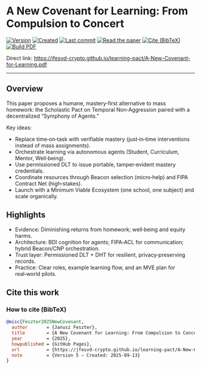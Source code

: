# A New Covenant for Learning: From Compulsion to Concert

[![Version](https://img.shields.io/badge/Version-5-informational)](#)
[![Created](https://img.shields.io/badge/Created-13%20Sep%202025-lightgrey)](#)
[![Last commit](https://img.shields.io/github/last-commit/jfesvd-crypto/learning-pact?label=last%20commit)](https://github.com/jfesvd-crypto/learning-pact/commits/main)
[![Read the paper](https://img.shields.io/badge/PDF-Read%20the%20paper-blue)](https://jfesvd-crypto.github.io/learning-pact/A-New-Covenant-for-Learning.pdf)
[![Cite (BibTeX)](https://img.shields.io/badge/Cite-BibTeX-blue)](https://raw.githubusercontent.com/jfesvd-crypto/learning-pact/main/docs/citation.bib)
[![Build PDF](https://github.com/jfesvd-crypto/learning-pact/actions/workflows/latex.yml/badge.svg)](https://github.com/jfesvd-crypto/learning-pact/actions)
<!-- (opcjonalnie po nadaniu DOI) -->
<!-- [![DOI](https://zenodo.org/badge/DOI/PASTE_DOI_HERE.svg)](https://doi.org/PASTE_DOI_HERE) -->

Direct link:
https://jfesvd-crypto.github.io/learning-pact/A-New-Covenant-for-Learning.pdf

---

## Overview

This paper proposes a humane, mastery‑first alternative to mass homework: the Scholastic Pact on Temporal Non‑Aggression paired with a decentralized “Symphony of Agents.”

Key ideas:
- Replace time‑on‑task with verifiable mastery (just‑in‑time interventions instead of mass assignments).
- Orchestrate learning via autonomous agents (Student, Curriculum, Mentor, Well‑being).
- Use permissioned DLT to issue portable, tamper‑evident mastery credentials.
- Coordinate resources through Beacon selection (micro‑help) and FIPA Contract Net (high‑stakes).
- Launch with a Minimum Viable Ecosystem (one school, one subject) and scale organically.

## Highlights

- Evidence: Diminishing returns from homework; well‑being and equity harms.
- Architecture: BDI cognition for agents; FIPA‑ACL for communication; hybrid Beacon/CNP orchestration.
- Trust layer: Permissioned DLT + DHT for resilient, privacy‑preserving records.
- Practice: Clear roles, example learning flow, and an MVE plan for real‑world pilots.

## Cite this work

### How to cite (BibTeX)
```bibtex
@misc{Feszter2025NewCovenant,
  author       = {Janusz Feszter},
  title        = {A New Covenant for Learning: From Compulsion to Concert},
  year         = {2025},
  howpublished = {GitHub Pages},
  url          = {https://jfesvd-crypto.github.io/learning-pact/A-New-Covenant-for-Learning.pdf},
  note         = {Version 5 — Created: 2025-09-13}
}